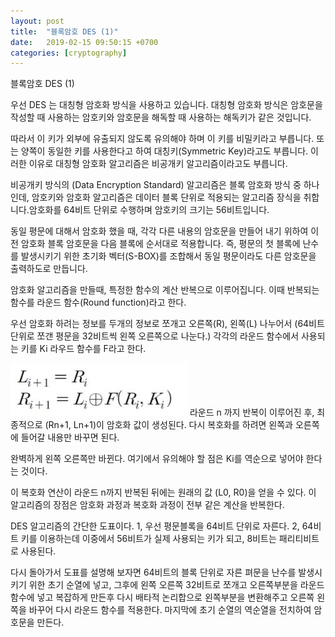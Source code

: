 ```yaml
---
layout: post
title:  "블록암호 DES (1)"
date:   2019-02-15 09:50:15 +0700
categories: [cryptography]
---
```


블록암호 DES (1)

우선 DES 는 대칭형 암호화 방식을 사용하고 있습니다. 
대칭형 암호화 방식은 암호문을 작성할 때 사용하는 암호키와 암호문을 해독할 때 사용하는 해독키가 같은 것입니다.

따라서 이 키가 외부에 유출되지 않도록 유의해야 하며 이 키를 비밀키라고 부릅니다. 또는 양쪽이 동일한 키를 사용한다고 하여 대칭키(Symmetric Key)라고도 부릅니다. 이러한 이유로 대칭형 암호화 알고리즘은 비공개키 알고리즘이라고도 부릅니다. 

비공개키 방식의 (Data Encryption Standard) 알고리즘은 블록 암호화 방식 중 하나 인데, 암호키와 암호화 알고리즘은 데이터 블록 단위로 적용되는 알고리즘 장식을 취합니다.암호화를 64비트 단위로 수행하며 암호키의 크기는 56비트입니다.

동일 평문에 대해서 암호화 했을 때, 각각 다른 내용의 암호문을 만들어 내기 위하여 이전 암호화 블록 암호문을 다음 블록에 순서대로 적용합니다. 즉, 평문의 첫 블록에 난수를 발생시키기 위한 초기화 벡터(S-BOX)를 조합해서 동일 평문이라도 다른 암호문을 출력하도로 만듭니다.

암호화 알고리즘을 만들때, 특정한 함수의 계산 반복으로 이루어집니다.
이때 반복되는 함수를 라운드 함수(Round function)라고 한다. 

우선 암호화 하려는 정보를 두개의 정보로 쪼개고 오른쪽(R), 왼쪽(L) 나누어서 (64비트 단위로 쪼갠 평문을 32비트씩 왼쪽 오른쪽으로 나눈다.) 각각의 라운드 함수에서 사용되는 키를 Ki 라우드 함수를 F라고 한다.

<img src ="../images/des1.JPG">
라운드 n 까지 반복이 이루어진 후, 최종적으로 (Rn+1, Ln+1)이 암호화 값이 생성된다. 다시 복호화를 하려면 왼쪽과 오른쪽에 들어갈 내용만 바꾸면 된다.

완벽하게 왼쪽 오른쪽만 바뀐다. 여기에서 유의해야 할 점은 Ki를 역순으로 넣어야 한다는 것이다.

이 복호화 연산이 라운드 n까지 반복된 뒤에는 원래의 값 (L0, R0)을 얻을 수 있다. 
이 알고리즘의 장점은 암호화 과정과 복호화 과정이 전부 같은 계산을 반복한다. 
 
DES 알고리즘의 간단한 도표이다.
1, 우선 평문블록을 64비트 단위로 자른다.
2, 64비트 키를 이용하는데 이중에서 56비트가 실제 사용되는 키가 되고, 8비트는 패리티비트로 사용된다. 

다시 돌아가서 도표를 설명해 보자면 64비트의 블록 단위로 자른 펴문을 난수를 발생시키기 위한 초기 순열에 넣고, 그후에 왼쪽 오른쪽 32비트로 쪼개고 오른쪽부분을 라운드 함수에 넣고 복잡하게 만든후 다시 배타적 논리합으로 왼쪽부분을 변환해주고 오른쪽 왼쪽을 바꾸어 다시 라운드 함수를 적용한다. 마지막에 초기 순열의 역순열을 전치하여 암호문을 만든다.
